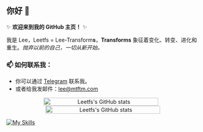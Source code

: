 ## 你好 👋 

✨ **欢迎来到我的 GitHub 主页！** ✨

我是 Lee，Leetfs = Lee-Transform**s**，**Transforms** 象征着变化、转变、进化和重生。*抛弃以前的自己，一切从新开始。*

### 📫 如何联系我：
- 你可以通过 [Telegram](https://t.me/leetfs) 联系我。
- 或者给我发邮件：lee@mtftm.com

<p align="center" style="display: flex; justify-content: center; flex-wrap: wrap;">
  <picture style="flex: 1; min-width: 300px; max-width: 45%; margin-right: 10px;">
    <source 
      srcset="https://github-readme-stats.vercel.app/api?username=Leetfs&include_all_commits=true&count_private=true&theme=dark"
      media="(prefers-color-scheme: dark)"
    />
    <source
      srcset="https://github-readme-stats.vercel.app/api?username=Leetfs&include_all_commits=true&count_private=true"
      media="(prefers-color-scheme: light), (prefers-color-scheme: no-preference)"
    />
    <img height="200em" src="https://github-readme-stats.vercel.app/api?username=Leetfs&include_all_commits=true&count_private=true" alt="Leetfs's GitHub stats" style="width: 100%; height: auto;" />
  </picture>
  
  <picture style="flex: 1; min-width: 300px; max-width: 45%;">
    <source 
      srcset="https://github-readme-stats.vercel.app/api/top-langs/?username=Leetfs&layout=compact&theme=dark"
      media="(prefers-color-scheme: dark)"
    />
    <source
      srcset="https://github-readme-stats.vercel.app/api/top-langs/?username=Leetfs&layout=compact"
      media="(prefers-color-scheme: light), (prefers-color-scheme: no-preference)"
    />
    <img height="200em" src="https://github-readme-stats.vercel.app/api/top-langs/?username=Leetfs&layout=compact" alt="Leetfs's GitHub stats" style="width: 100%; height: auto;" />
  </picture>
</p>





[![My Skills](https://skillicons.dev/icons?i=vscode,unity,ae,au,ai,ps,pr,blender,c,cs,cpp,cloudflare,css,debian,docker,git,github,githubactions,html,md,ubuntu)](https://skillicons.dev)